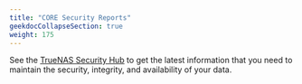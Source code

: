 ```yaml
---
title: "CORE Security Reports"
geekdocCollapseSection: true
weight: 175
---
```


See the [TrueNAS Security Hub](https://security.truenas.com/products/truenas-12.0/) to get the latest information that you need to maintain the security, integrity, and availability of your data.
